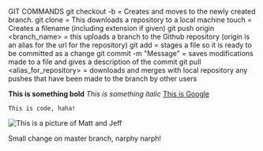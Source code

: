 GIT COMMANDS
git checkout -b = Creates and moves to the newly created branch.
git clone <url> = This downloads a repository to a local machine
touch <filename> = Creates a filename (including extension if given) 
git push origin <branch_name> = this uploads a branch to the Github repository (origin is an alias for the url for the repository)
git add <filename> = stages a file so it is ready to be committed as a change
git commit -m "Message" = saves modifications made to a file and gives a description of the commit
git pull <alias_for_repository> <branch> = downloads and merges with local repository any pushes that have been made to the branch by other users

**This is something bold**
*This is something italic*
[This is Google](http://www.google.com)

    This is code, haha!
    
![This is a picture of Matt and Jeff](https://www.dropbox.com/s/2s5zsjswb5v4zcc/Matt_Jeff_Picture.png?dl=1  "Hover text for Matt & Jeff")

Small change on master branch, narphy narph!